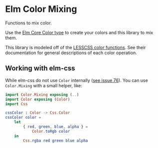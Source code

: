 # Elm Color Mixing

Functions to mix color.

Use the [Elm Core Color type](http://package.elm-lang.org/packages/elm-lang/core/2.1.0/Color) to create your colors and this library to mix them.

This library is modeled off of the [LESSCSS color functions](http://lesscss.org/functions/#color-operations). See their documentation for general descriptions of each color operation.

## Working with elm-css

While elm-css do not use `Color` internally ([see issue 76](https://github.com/rtfeldman/elm-css/issues/76)).
You can use `Color.Mixing` with a small helper, like:

```elm
import Color.Mixing exposing (..)
import Color exposing (Color)
import Css

cssColor : Color -> Css.Color
cssColor color =
    let
        { red, green, blue, alpha } =
            Color.toRgb color
    in
        Css.rgba red green blue alpha
```

